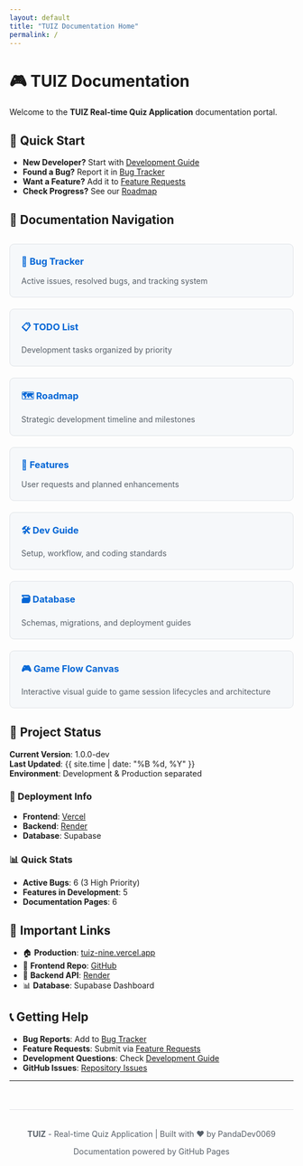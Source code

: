 ```yaml
---
layout: default
title: "TUIZ Documentation Home"
permalink: /
---
```


# 🎮 TUIZ Documentation

Welcome to the **TUIZ Real-time Quiz Application** documentation portal.

## 🚀 Quick Start

- **New Developer?** Start with [Development Guide](./DEVELOPMENT_GUIDE.md)
- **Found a Bug?** Report it in [Bug Tracker](./BUG_TRACKER.md)
- **Want a Feature?** Add it to [Feature Requests](./FEATURE_REQUESTS.md)
- **Check Progress?** See our [Roadmap](./ROADMAP.md)

## 📁 Documentation Navigation

<div class="doc-grid">
  <div class="doc-card">
    <h3>🐛 <a href="./BUG_TRACKER.html">Bug Tracker</a></h3>
    <p>Active issues, resolved bugs, and tracking system</p>
  </div>
  
  <div class="doc-card">
    <h3>📋 <a href="./TODO.html">TODO List</a></h3>
    <p>Development tasks organized by priority</p>
  </div>
  
  <div class="doc-card">
    <h3>🗺️ <a href="./ROADMAP.html">Roadmap</a></h3>
    <p>Strategic development timeline and milestones</p>
  </div>
  
  <div class="doc-card">
    <h3>🌟 <a href="./FEATURE_REQUESTS.html">Features</a></h3>
    <p>User requests and planned enhancements</p>
  </div>
  
  <div class="doc-card">
    <h3>🛠️ <a href="./DEVELOPMENT_GUIDE.html">Dev Guide</a></h3>
    <p>Setup, workflow, and coding standards</p>
  </div>
  
  <div class="doc-card">
    <h3>🗃️ <a href="./database/">Database</a></h3>
    <p>Schemas, migrations, and deployment guides</p>
  </div>
  
  <div class="doc-card">
    <h3>🎮 <a href="./tuiz-flow-canvas.html">Game Flow Canvas</a></h3>
    <p>Interactive visual guide to game session lifecycles and architecture</p>
  </div>
</div>

## 🎯 Project Status

**Current Version**: 1.0.0-dev  
**Last Updated**: {{ site.time | date: "%B %d, %Y" }}  
**Environment**: Development & Production separated  

### 🚀 Deployment Info
- **Frontend**: [Vercel](https://tuiz-nine.vercel.app)
- **Backend**: [Render](https://tuiz-backend.onrender.com)
- **Database**: Supabase

### 📊 Quick Stats
- **Active Bugs**: 6 (3 High Priority)
- **Features in Development**: 5
- **Documentation Pages**: 6

## 🔗 Important Links

- 🏠 **Production**: [tuiz-nine.vercel.app](https://tuiz-nine.vercel.app)
- 📱 **Frontend Repo**: [GitHub](https://github.com/PandaDev0069/TUIZ)
- 🔧 **Backend API**: [Render](https://tuiz-backend.onrender.com)
- 📊 **Database**: Supabase Dashboard

## 📞 Getting Help

- **Bug Reports**: Add to [Bug Tracker](./BUG_TRACKER.md)
- **Feature Requests**: Submit via [Feature Requests](./FEATURE_REQUESTS.md)
- **Development Questions**: Check [Development Guide](./DEVELOPMENT_GUIDE.md)
- **GitHub Issues**: [Repository Issues](https://github.com/PandaDev0069/TUIZ/issues)

---

<div class="footer-info">
  <p><strong>TUIZ</strong> - Real-time Quiz Application | Built with ❤️ by PandaDev0069</p>
  <p>Documentation powered by GitHub Pages</p>
</div>

<style>
.doc-grid {
  display: grid;
  grid-template-columns: repeat(auto-fit, minmax(300px, 1fr));
  gap: 20px;
  margin: 30px 0;
}

.doc-card {
  border: 1px solid #e1e4e8;
  border-radius: 8px;
  padding: 20px;
  background: #f6f8fa;
  transition: transform 0.2s ease, box-shadow 0.2s ease;
}

.doc-card:hover {
  transform: translateY(-2px);
  box-shadow: 0 4px 12px rgba(0,0,0,0.1);
}

.doc-card h3 {
  margin-top: 0;
  color: #0366d6;
}

.doc-card h3 a {
  text-decoration: none;
  color: inherit;
}

.doc-card h3 a:hover {
  text-decoration: underline;
}

.doc-card p {
  color: #586069;
  margin-bottom: 0;
}

.footer-info {
  text-align: center;
  margin-top: 50px;
  padding: 20px;
  border-top: 1px solid #e1e4e8;
  color: #586069;
}

@media (max-width: 768px) {
  .doc-grid {
    grid-template-columns: 1fr;
  }
}
</style>

